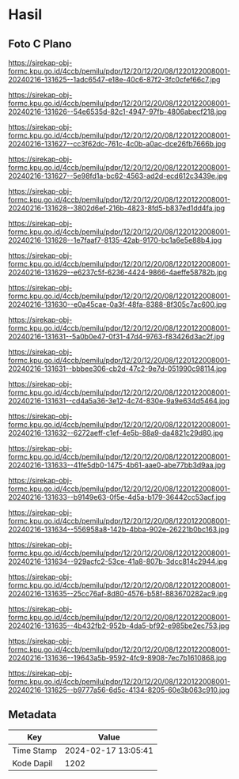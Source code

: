 # Hasil

## Foto C Plano

https://sirekap-obj-formc.kpu.go.id/4ccb/pemilu/pdpr/12/20/12/20/08/1220122008001-20240216-131625--1adc6547-e18e-40c6-87f2-3fc0cfef66c7.jpg

https://sirekap-obj-formc.kpu.go.id/4ccb/pemilu/pdpr/12/20/12/20/08/1220122008001-20240216-131626--54e6535d-82c1-4947-97fb-4806abecf218.jpg

https://sirekap-obj-formc.kpu.go.id/4ccb/pemilu/pdpr/12/20/12/20/08/1220122008001-20240216-131627--cc3f62dc-761c-4c0b-a0ac-dce26fb7666b.jpg

https://sirekap-obj-formc.kpu.go.id/4ccb/pemilu/pdpr/12/20/12/20/08/1220122008001-20240216-131627--5e98fd1a-bc62-4563-ad2d-ecd612c3439e.jpg

https://sirekap-obj-formc.kpu.go.id/4ccb/pemilu/pdpr/12/20/12/20/08/1220122008001-20240216-131628--3802d6ef-216b-4823-8fd5-b837ed1dd4fa.jpg

https://sirekap-obj-formc.kpu.go.id/4ccb/pemilu/pdpr/12/20/12/20/08/1220122008001-20240216-131628--1e7faaf7-8135-42ab-9170-bc1a6e5e88b4.jpg

https://sirekap-obj-formc.kpu.go.id/4ccb/pemilu/pdpr/12/20/12/20/08/1220122008001-20240216-131629--e6237c5f-6236-4424-9866-4aeffe58782b.jpg

https://sirekap-obj-formc.kpu.go.id/4ccb/pemilu/pdpr/12/20/12/20/08/1220122008001-20240216-131630--e0a45cae-0a3f-48fa-8388-8f305c7ac600.jpg

https://sirekap-obj-formc.kpu.go.id/4ccb/pemilu/pdpr/12/20/12/20/08/1220122008001-20240216-131631--5a0b0e47-0f31-47d4-9763-f83426d3ac2f.jpg

https://sirekap-obj-formc.kpu.go.id/4ccb/pemilu/pdpr/12/20/12/20/08/1220122008001-20240216-131631--bbbee306-cb2d-47c2-9e7d-051990c98114.jpg

https://sirekap-obj-formc.kpu.go.id/4ccb/pemilu/pdpr/12/20/12/20/08/1220122008001-20240216-131631--cd4a5a36-3e12-4c74-830e-9a9e634d5464.jpg

https://sirekap-obj-formc.kpu.go.id/4ccb/pemilu/pdpr/12/20/12/20/08/1220122008001-20240216-131632--6272aeff-c1ef-4e5b-88a9-da4821c29d80.jpg

https://sirekap-obj-formc.kpu.go.id/4ccb/pemilu/pdpr/12/20/12/20/08/1220122008001-20240216-131633--41fe5db0-1475-4b61-aae0-abe77bb3d9aa.jpg

https://sirekap-obj-formc.kpu.go.id/4ccb/pemilu/pdpr/12/20/12/20/08/1220122008001-20240216-131633--b9149e63-0f5e-4d5a-b179-36442cc53acf.jpg

https://sirekap-obj-formc.kpu.go.id/4ccb/pemilu/pdpr/12/20/12/20/08/1220122008001-20240216-131634--556958a8-142b-4bba-902e-26221b0bc163.jpg

https://sirekap-obj-formc.kpu.go.id/4ccb/pemilu/pdpr/12/20/12/20/08/1220122008001-20240216-131634--929acfc2-53ce-41a8-807b-3dcc814c2944.jpg

https://sirekap-obj-formc.kpu.go.id/4ccb/pemilu/pdpr/12/20/12/20/08/1220122008001-20240216-131635--25cc76af-8d80-4576-b58f-883670282ac9.jpg

https://sirekap-obj-formc.kpu.go.id/4ccb/pemilu/pdpr/12/20/12/20/08/1220122008001-20240216-131635--4b432fb2-952b-4da5-bf92-e985be2ec753.jpg

https://sirekap-obj-formc.kpu.go.id/4ccb/pemilu/pdpr/12/20/12/20/08/1220122008001-20240216-131636--19643a5b-9592-4fc9-8908-7ec7b1610868.jpg

https://sirekap-obj-formc.kpu.go.id/4ccb/pemilu/pdpr/12/20/12/20/08/1220122008001-20240216-131625--b9777a56-6d5c-4134-8205-60e3b063c910.jpg


## Metadata

| Key        | Value               |
| ---------- | ------------------- |
| Time Stamp | 2024-02-17 13:05:41 |
| Kode Dapil | 1202                |



